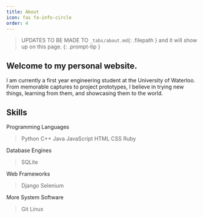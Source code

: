 ```yaml
---
title: About
icon: fas fa-info-circle
order: 4
---
```


> UPDATES TO BE MADE TO `_tabs/about.md`{: .filepath } and it will show up on this page.
{: .prompt-tip }

## Welcome to my personal website.
I am currently a first year engineering student at the University of Waterloo. From memorable captures to project prototypes, I believe in trying new things, learning from them, and showcasing them to the world. 

## Skills
Programming Languages
> Python
> C++
> Java
> JavaScript
> HTML 
> CSS 
> Ruby

Database Engines
> SQLite

Web Frameworks
> Django 
> Selenium 

More System Software
> Git
> Linux
